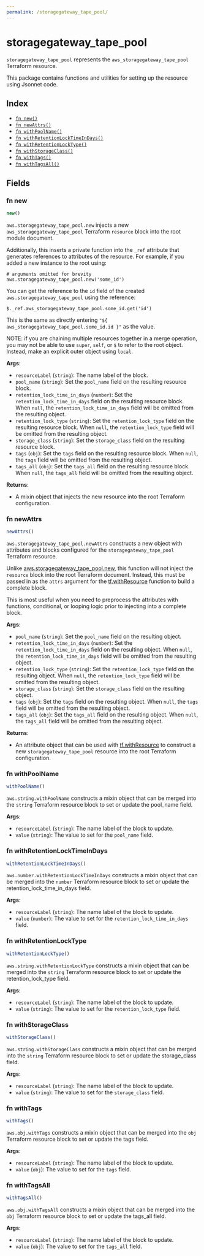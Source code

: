 ```yaml
---
permalink: /storagegateway_tape_pool/
---
```


# storagegateway_tape_pool

`storagegateway_tape_pool` represents the `aws_storagegateway_tape_pool` Terraform resource.



This package contains functions and utilities for setting up the resource using Jsonnet code.


## Index

* [`fn new()`](#fn-new)
* [`fn newAttrs()`](#fn-newattrs)
* [`fn withPoolName()`](#fn-withpoolname)
* [`fn withRetentionLockTimeInDays()`](#fn-withretentionlocktimeindays)
* [`fn withRetentionLockType()`](#fn-withretentionlocktype)
* [`fn withStorageClass()`](#fn-withstorageclass)
* [`fn withTags()`](#fn-withtags)
* [`fn withTagsAll()`](#fn-withtagsall)

## Fields

### fn new

```ts
new()
```


`aws.storagegateway_tape_pool.new` injects a new `aws_storagegateway_tape_pool` Terraform `resource`
block into the root module document.

Additionally, this inserts a private function into the `_ref` attribute that generates references to attributes of the
resource. For example, if you added a new instance to the root using:

    # arguments omitted for brevity
    aws.storagegateway_tape_pool.new('some_id')

You can get the reference to the `id` field of the created `aws.storagegateway_tape_pool` using the reference:

    $._ref.aws_storagegateway_tape_pool.some_id.get('id')

This is the same as directly entering `"${ aws_storagegateway_tape_pool.some_id.id }"` as the value.

NOTE: if you are chaining multiple resources together in a merge operation, you may not be able to use `super`, `self`,
or `$` to refer to the root object. Instead, make an explicit outer object using `local`.

**Args**:
  - `resourceLabel` (`string`): The name label of the block.
  - `pool_name` (`string`): Set the `pool_name` field on the resulting resource block.
  - `retention_lock_time_in_days` (`number`): Set the `retention_lock_time_in_days` field on the resulting resource block. When `null`, the `retention_lock_time_in_days` field will be omitted from the resulting object.
  - `retention_lock_type` (`string`): Set the `retention_lock_type` field on the resulting resource block. When `null`, the `retention_lock_type` field will be omitted from the resulting object.
  - `storage_class` (`string`): Set the `storage_class` field on the resulting resource block.
  - `tags` (`obj`): Set the `tags` field on the resulting resource block. When `null`, the `tags` field will be omitted from the resulting object.
  - `tags_all` (`obj`): Set the `tags_all` field on the resulting resource block. When `null`, the `tags_all` field will be omitted from the resulting object.

**Returns**:
- A mixin object that injects the new resource into the root Terraform configuration.


### fn newAttrs

```ts
newAttrs()
```


`aws.storagegateway_tape_pool.newAttrs` constructs a new object with attributes and blocks configured for the `storagegateway_tape_pool`
Terraform resource.

Unlike [aws.storagegateway_tape_pool.new](#fn-new), this function will not inject the `resource`
block into the root Terraform document. Instead, this must be passed in as the `attrs` argument for the
[tf.withResource](https://github.com/tf-libsonnet/core/tree/main/docs#fn-withresource) function to build a complete block.

This is most useful when you need to preprocess the attributes with functions, conditional, or looping logic prior to
injecting into a complete block.

**Args**:
  - `pool_name` (`string`): Set the `pool_name` field on the resulting object.
  - `retention_lock_time_in_days` (`number`): Set the `retention_lock_time_in_days` field on the resulting object. When `null`, the `retention_lock_time_in_days` field will be omitted from the resulting object.
  - `retention_lock_type` (`string`): Set the `retention_lock_type` field on the resulting object. When `null`, the `retention_lock_type` field will be omitted from the resulting object.
  - `storage_class` (`string`): Set the `storage_class` field on the resulting object.
  - `tags` (`obj`): Set the `tags` field on the resulting object. When `null`, the `tags` field will be omitted from the resulting object.
  - `tags_all` (`obj`): Set the `tags_all` field on the resulting object. When `null`, the `tags_all` field will be omitted from the resulting object.

**Returns**:
  - An attribute object that can be used with [tf.withResource](https://github.com/tf-libsonnet/core/tree/main/docs#fn-withresource) to construct a new `storagegateway_tape_pool` resource into the root Terraform configuration.


### fn withPoolName

```ts
withPoolName()
```

`aws.string.withPoolName` constructs a mixin object that can be merged into the `string`
Terraform resource block to set or update the pool_name field.



**Args**:
  - `resourceLabel` (`string`): The name label of the block to update.
  - `value` (`string`): The value to set for the `pool_name` field.


### fn withRetentionLockTimeInDays

```ts
withRetentionLockTimeInDays()
```

`aws.number.withRetentionLockTimeInDays` constructs a mixin object that can be merged into the `number`
Terraform resource block to set or update the retention_lock_time_in_days field.



**Args**:
  - `resourceLabel` (`string`): The name label of the block to update.
  - `value` (`number`): The value to set for the `retention_lock_time_in_days` field.


### fn withRetentionLockType

```ts
withRetentionLockType()
```

`aws.string.withRetentionLockType` constructs a mixin object that can be merged into the `string`
Terraform resource block to set or update the retention_lock_type field.



**Args**:
  - `resourceLabel` (`string`): The name label of the block to update.
  - `value` (`string`): The value to set for the `retention_lock_type` field.


### fn withStorageClass

```ts
withStorageClass()
```

`aws.string.withStorageClass` constructs a mixin object that can be merged into the `string`
Terraform resource block to set or update the storage_class field.



**Args**:
  - `resourceLabel` (`string`): The name label of the block to update.
  - `value` (`string`): The value to set for the `storage_class` field.


### fn withTags

```ts
withTags()
```

`aws.obj.withTags` constructs a mixin object that can be merged into the `obj`
Terraform resource block to set or update the tags field.



**Args**:
  - `resourceLabel` (`string`): The name label of the block to update.
  - `value` (`obj`): The value to set for the `tags` field.


### fn withTagsAll

```ts
withTagsAll()
```

`aws.obj.withTagsAll` constructs a mixin object that can be merged into the `obj`
Terraform resource block to set or update the tags_all field.



**Args**:
  - `resourceLabel` (`string`): The name label of the block to update.
  - `value` (`obj`): The value to set for the `tags_all` field.
